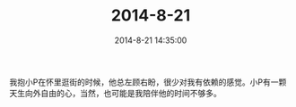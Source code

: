 ﻿---
title: "2014-8-21"
date: 2014-8-21 14:35:00
tags: 文字
categories: 爸爸
---
我抱小P在怀里逛街的时候，他总左顾右盼，很少对我有依赖的感觉。小P有一颗天生向外自由的心，当然，也可能是我陪伴他的时间不够多。​​​